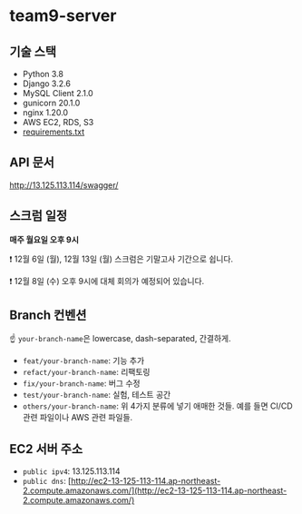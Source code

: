 # team9-server


## 기술 스택
- Python 3.8
- Django 3.2.6
- MySQL Client 2.1.0
- gunicorn 20.1.0
- nginx 1.20.0
- AWS EC2, RDS, S3
- [requirements.txt](https://github.com/wafflestudio19-5/team9-server/blob/master/project/requirements.txt)


## API 문서
http://13.125.113.114/swagger/

## 스크럼 일정

**매주 월요일 오후 9시**

❗ 12월 6일 (월), 12월 13일 (월) 스크럼은 기말고사 기간으로 쉽니다.  

❗ 12월 8일 (수) 오후 9시에 대체 회의가 예정되어 있습니다.


## Branch 컨벤션

☝ `your-branch-name`은 lowercase, dash-separated, 간결하게.

- `feat/your-branch-name`: 기능 추가
- `refact/your-branch-name`: 리팩토링
- `fix/your-branch-name`: 버그 수정
- `test/your-branch-name`: 실험, 테스트 공간
- `others/your-branch-name`: 위 4가지 분류에 넣기 애매한 것들. 예를 들면 CI/CD 관련 파일이나 AWS 관련 파일들.



## EC2 서버 주소

- `public ipv4`: 13.125.113.114
- `public dns`: [http://ec2-13-125-113-114.ap-northeast-2.compute.amazonaws.com/](http://ec2-13-125-113-114.ap-northeast-2.compute.amazonaws.com/)

